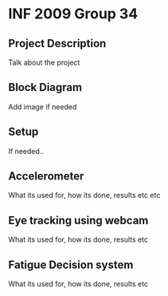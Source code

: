 # INF 2009 Group 34

## Project Description
Talk about the project

## Block Diagram
Add image if needed

## Setup
If needed..

## Accelerometer
What its used for, how its done, results etc etc

## Eye tracking using webcam
What its used for, how its done, results etc

## Fatigue Decision system
What its used for, how its done, results etc
